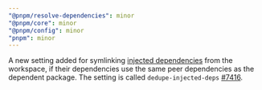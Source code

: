 ```yaml
---
"@pnpm/resolve-dependencies": minor
"@pnpm/core": minor
"@pnpm/config": minor
"pnpm": minor
---
```


A new setting added for symlinking [injected dependencies](https://pnpm.io/package_json#dependenciesmetainjected) from the workspace, if their dependencies use the same peer dependencies as the dependent package. The setting is called `dedupe-injected-deps` [#7416](https://github.com/pnpm/pnpm/pull/7416).
